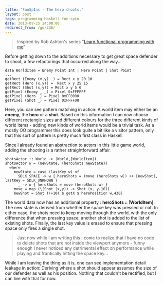 ```yaml
---
title: "FunSpIns - The hero shoots."
layout: post
tags: programming Haskell fun-spin
date: 2013-09-25 14:00:00
redirect_from: /go/236/
---
```


> Inspired by Rob Ashton's series "[Learn functional programming with me][1]"

Before getting down to the additions necessary to get great space defender to shoot, a few refactorings that occurred along the way...

	data WorldItem = Enemy Point Int | Hero Point | Shot Point
	...
	getRect (Enemy (x,y) _) = Rect x y 20 10
	getRect (Hero (x,y)) =  Rect x y 25 15
	getRect (Shot (x,y)) = Rect x y 5 6
	getPixel (Enemy _ _) = Pixel 0xFFFFFF
	getPixel (Hero _) = Pixel 0xFF0000
	getPixel (Shot _) = Pixel 0xFFFF00

Here, you can see pattern matching in action:  A world item may either be an **enemy**, the **hero** or a **shot**. Based on this information I can now choose different rectangle sizes and different colours for the three different kinds of world items - adding new kinds of world items would be a trivial task. As a mostly OO programmer this does look quite a bit like a visitor pattern, only that this sort of pattern is pretty much first class in Haskell. 


Since I already found an abstraction to actors in this little game world, adding the shooting is a rather straightforward affair.

	shotsActor :: World -> (World,[WorldItem])
	shotsActor w = (newState, (heroShots newState))
	  where
	    newState = case (lastKey w) of
	      SDLK_SPACE -> w { heroShots = (move (heroShots w)) ++ [newShot], lastKey = SDLK_UNKNOWN }
	      _ -> w { heroShots = move (heroShots w) }
	    move = map (\(Shot (x,y)) -> Shot (x, y-10))
	    newShot = Shot ((+10) $ getX $ heroPosition w,430)

The world data now has an additional property : **heroShots :: [WorldItem]**. 
The new state is derived from whether the space key was pressed or not. In either case, the shots need to keep moving through the world, with the only difference that when pressing space, another shot is added to the list of existing shots. Finally, the last key value is erased to ensure that pressing space only fires a single shot. 

> Just now while I am writing this I come to realize that I have no code to delete shots that are not inside the viewport anymore - 
> funny enough I never noticed any detrimental effect on performance while playing and frantically hitting the space key...

While I am leaving the thing as it is, one can see implementation detail leakage in action: Deriving where a shot should appear assumes the size of our defender as well as his position. Nothing that couldn't be rectified, but I can live with that for now. 

  [1]: http://codeofrob.com/entries/learn-functional-programming-with-me---adding-items-to-a-sequence.html